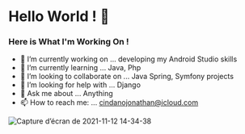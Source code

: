 # Hello World ! 👋

### Here is What I'm Working On !


- 🔭 I’m currently working on ... developing my Android Studio skills
- 🌱 I’m currently learning ... Java, Php
- 👯 I’m looking to collaborate on ... Java Spring, Symfony projects
- 🤔 I’m looking for help with ... Django
- 💬 Ask me about ... Anything
- 📫 How to reach me: ... cindanojonathan@icloud.com

![Capture d’écran de 2021-11-12 14-34-38](https://user-images.githubusercontent.com/65620947/141475524-2a760070-522c-47e4-b740-1f4d3051bf00.png)
